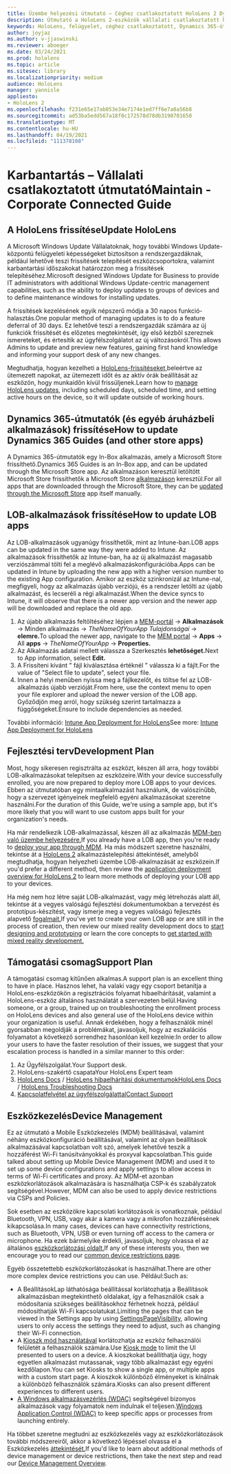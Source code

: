 ```yaml
---
title: Üzembe helyezési útmutató – Céghez csatlakoztatott HoloLens 2 Dynamics 365-útmutatók – Karbantartás
description: Útmutató a HoloLens 2-eszközök vállalati csatlakoztatott hálózaton keresztüli fenntartásához Dynamics 365-útmutatók segítségével.
keywords: HoloLens, felügyelet, céghez csatlakoztatott, Dynamics 365-útmutatók, AAD, Azure AD, MDM, Mobile Eszközkezelés
author: joyjaz
ms.author: v-jjaswinski
ms.reviewer: aboeger
ms.date: 03/24/2021
ms.prod: hololens
ms.topic: article
ms.sitesec: library
ms.localizationpriority: medium
audience: HoloLens
manager: yannisle
appliesto:
- HoloLens 2
ms.openlocfilehash: f231e65e17ab053e34e7174e1ed7ff6e7a0a56b8
ms.sourcegitcommit: ad53ba5edd567a18f0c172578d78db3190701650
ms.translationtype: MT
ms.contentlocale: hu-HU
ms.lasthandoff: 04/19/2021
ms.locfileid: "111378108"
---
```

# <a name="maintain---corporate-connected-guide"></a><span data-ttu-id="57c67-104">Karbantartás – Vállalati csatlakoztatott útmutató</span><span class="sxs-lookup"><span data-stu-id="57c67-104">Maintain - Corporate Connected Guide</span></span>

## <a name="update-hololens"></a><span data-ttu-id="57c67-105">A HoloLens frissítése</span><span class="sxs-lookup"><span data-stu-id="57c67-105">Update HoloLens</span></span>

<span data-ttu-id="57c67-106">A Microsoft Windows Update Vállalatoknak, hogy további Windows Update-központú felügyeleti képességeket biztosítson a rendszergazdáknak, például lehetővé teszi frissítések telepítését eszközcsoportokra, valamint karbantartási időszakokat határozzon meg a frissítések telepítéséhez.</span><span class="sxs-lookup"><span data-stu-id="57c67-106">Microsoft designed Windows Update for Business to provide IT administrators with additional Windows Update-centric management capabilities, such as the ability to deploy updates to groups of devices and to define maintenance windows for installing updates.</span></span>

<span data-ttu-id="57c67-107">A frissítések kezelésének egyik népszerű módja a 30 napos funkció-halasztás.</span><span class="sxs-lookup"><span data-stu-id="57c67-107">One popular method of managing updates is to do a feature deferral of 30 days.</span></span> <span data-ttu-id="57c67-108">Ez lehetővé teszi a rendszergazdák számára az új funkciók frissítését és előzetes megtekintését, így első kézből szereznek ismereteket, és értesítik az ügyfélszolgálatot az új változásokról.</span><span class="sxs-lookup"><span data-stu-id="57c67-108">This allows Admins to update and preview new features, gaining first hand knowledge and informing your support desk of any new changes.</span></span>

<span data-ttu-id="57c67-109">Megtudhatja, hogyan kezelheti a [HoloLens-frissítéseket,](https://docs.microsoft.com/hololens/hololens-updates)beleértve az ütemezett napokat, az ütemezett időt és az aktív órák beállítását az eszközön, hogy munkaidőn kívül frissüljenek.</span><span class="sxs-lookup"><span data-stu-id="57c67-109">Learn how to [manage HoloLens updates](https://docs.microsoft.com/hololens/hololens-updates), including scheduled days, scheduled time, and setting active hours on the device, so it will update outside of working hours.</span></span>

## <a name="how-to-update-dynamics-365-guides-and-other-store-apps"></a><span data-ttu-id="57c67-110">Dynamics 365-útmutatók (és egyéb áruházbeli alkalmazások) frissítése</span><span class="sxs-lookup"><span data-stu-id="57c67-110">How to update Dynamics 365 Guides (and other store apps)</span></span>

<span data-ttu-id="57c67-111">A Dynamics 365-útmutatók egy In-Box alkalmazás, amely a Microsoft Store frissíthető.</span><span class="sxs-lookup"><span data-stu-id="57c67-111">Dynamics 365 Guides is an In-Box app, and can be updated through the Microsoft Store app.</span></span> <span data-ttu-id="57c67-112">Az alkalmazáson keresztül letöltött Microsoft Store frissíthetők a Microsoft Store [alkalmazáson](https://docs.microsoft.com/hololens/holographic-store-apps#update-apps) keresztül.</span><span class="sxs-lookup"><span data-stu-id="57c67-112">For all apps that are downloaded through the Microsoft Store, they can be [updated through the Microsoft Store](https://docs.microsoft.com/hololens/holographic-store-apps#update-apps) app itself manually.</span></span>

## <a name="how-to-update-lob-apps"></a><span data-ttu-id="57c67-113">LOB-alkalmazások frissítése</span><span class="sxs-lookup"><span data-stu-id="57c67-113">How to update LOB apps</span></span>

<span data-ttu-id="57c67-114">Az LOB-alkalmazások ugyanúgy frissíthetők, mint az Intune-ban.</span><span class="sxs-lookup"><span data-stu-id="57c67-114">LOB apps can be updated in the same way they were added to Intune.</span></span> <span data-ttu-id="57c67-115">Az alkalmazások frissíthetők az Intune-ban, ha az új alkalmazást magasabb verziószámmal tölti fel a meglévő alkalmazáskonfigurációba.</span><span class="sxs-lookup"><span data-stu-id="57c67-115">Apps can be updated in Intune by uploading the new app with a higher version number to the existing App configuration.</span></span> <span data-ttu-id="57c67-116">Amikor az eszköz szinkronizál az Intune-nal, megfigyeli, hogy az alkalmazás újabb verziójú, és a rendszer letölti az újabb alkalmazást, és lecseréli a régi alkalmazást.</span><span class="sxs-lookup"><span data-stu-id="57c67-116">When the device syncs to Intune, it will observe that there is a newer app version and the newer app will be downloaded and replace the old app.</span></span>

1. <span data-ttu-id="57c67-117">Az újabb alkalmazás feltöltéséhez lépjen a [MEM-portál](https://endpoint.microsoft.com/#home)  ->  **Alkalmazások** -> Minden alkalmazás  ->  *TheNameOfYourApp Tulajdonságai*  ->  **elemre.**</span><span class="sxs-lookup"><span data-stu-id="57c67-117">To upload the newer app, navigate to the [MEM portal](https://endpoint.microsoft.com/#home) -> **Apps** -> All **apps** -> *TheNameOfYourApp* -> **Properties.**</span></span>
2. <span data-ttu-id="57c67-118">Az Alkalmazás adatai mellett válassza a Szerkesztés **lehetőséget.**</span><span class="sxs-lookup"><span data-stu-id="57c67-118">Next to App information, select **Edit.**</span></span>
3. <span data-ttu-id="57c67-119">A Frissíteni kívánt &quot; fájl kiválasztása értéknél &quot; válassza ki a fájlt.</span><span class="sxs-lookup"><span data-stu-id="57c67-119">For the value of &quot;Select file to update&quot;, select your file.</span></span>
4. <span data-ttu-id="57c67-120">Innen a helyi menüben nyissa meg a fájlkezelőt, és töltse fel az LOB-alkalmazás újabb verzióját.</span><span class="sxs-lookup"><span data-stu-id="57c67-120">From here, use the context menu to open your file explorer and upload the newer version of the LOB app.</span></span> <span data-ttu-id="57c67-121">Győződjön meg arról, hogy szükség szerint tartalmazza a függőségeket.</span><span class="sxs-lookup"><span data-stu-id="57c67-121">Ensure to include dependencies as needed.</span></span>

<span data-ttu-id="57c67-122">További információ: [Intune App Deployment for HoloLens](https://docs.microsoft.com/hololens/app-deploy-intune)</span><span class="sxs-lookup"><span data-stu-id="57c67-122">See more: [Intune App Deployment for HoloLens](https://docs.microsoft.com/hololens/app-deploy-intune)</span></span>

## <a name="development-plan"></a><span data-ttu-id="57c67-123">Fejlesztési terv</span><span class="sxs-lookup"><span data-stu-id="57c67-123">Development Plan</span></span>

<span data-ttu-id="57c67-124">Most, hogy sikeresen regisztrálta az eszközt, készen áll arra, hogy további LOB-alkalmazásokat telepítsen az eszközeire.</span><span class="sxs-lookup"><span data-stu-id="57c67-124">With your device successfully enrolled, you are now prepared to deploy more LOB apps to your devices.</span></span> <span data-ttu-id="57c67-125">Ebben az útmutatóban egy mintaalkalmazást használunk, de valószínűbb, hogy a szervezet igényeinek megfelelő egyéni alkalmazásokat szeretne használni.</span><span class="sxs-lookup"><span data-stu-id="57c67-125">For the duration of this Guide, we're using a sample app, but it's more likely that you will want to use custom apps built for your organization's needs.</span></span>

<span data-ttu-id="57c67-126">Ha már rendelkezik LOB-alkalmazással, készen áll az alkalmazás [MDM-ben való üzembe helyezésére.](https://docs.microsoft.com/hololens/app-deploy-intune)</span><span class="sxs-lookup"><span data-stu-id="57c67-126">If you already have a LOB app, then you're ready to [deploy your app through MDM](https://docs.microsoft.com/hololens/app-deploy-intune).</span></span> <span data-ttu-id="57c67-127">Ha más módszert szeretne használni, tekintse át a [HoloLens 2](https://docs.microsoft.com/hololens/app-deploy-overview) alkalmazástelepítési áttekintését, amelyből megtudhatja, hogyan helyezheti üzembe LOB-alkalmazását az eszközein.</span><span class="sxs-lookup"><span data-stu-id="57c67-127">If you'd prefer a different method, then review the [application deployment overview for HoloLens 2](https://docs.microsoft.com/hololens/app-deploy-overview) to learn more methods of deploying your LOB app to your devices.</span></span>

<span data-ttu-id="57c67-128">Ha még nem hoz létre saját LOB-alkalmazást, vagy még létrehozás alatt áll, tekintse [](https://docs.microsoft.com/windows/mixed-reality/design/design) át a vegyes valóságú fejlesztési dokumentumokban a tervezést és prototípus-készítést, vagy ismerje meg a vegyes valóságú fejlesztés alapvető [fogalmait.](https://docs.microsoft.com/windows/mixed-reality/discover/get-started-with-mr)</span><span class="sxs-lookup"><span data-stu-id="57c67-128">If you've yet to create your own LOB app or are still in the process of creation, then review our mixed reality development docs to [start designing and prototyping](https://docs.microsoft.com/windows/mixed-reality/design/design) or learn the core concepts to [get started with mixed reality development.](https://docs.microsoft.com/windows/mixed-reality/discover/get-started-with-mr)</span></span>

## <a name="support-plan"></a><span data-ttu-id="57c67-129">Támogatási csomag</span><span class="sxs-lookup"><span data-stu-id="57c67-129">Support Plan</span></span>

<span data-ttu-id="57c67-130">A támogatási csomag kitűnően alkalmas.</span><span class="sxs-lookup"><span data-stu-id="57c67-130">A support plan is an excellent thing to have in place.</span></span> <span data-ttu-id="57c67-131">Hasznos lehet, ha valaki vagy egy csoport betanítja a HoloLens-eszközökön a regisztrációs folyamat hibaelhárítását, valamint a HoloLens-eszköz általános használatát a szervezeten belül.</span><span class="sxs-lookup"><span data-stu-id="57c67-131">Having someone, or a group, trained up on troubleshooting the enrollment process on HoloLens devices and also general use of the HoloLens device within your organization is useful.</span></span> <span data-ttu-id="57c67-132">Annak érdekében, hogy a felhasználók minél gyorsabban megoldják a problémákat, javasoljuk, hogy az eszkalációs folyamatot a következő sorrendhez hasonlóan kell kezelnie:</span><span class="sxs-lookup"><span data-stu-id="57c67-132">In order to allow your users to have the faster resolution of their issues, we suggest that your escalation process is handled in a similar manner to this order:</span></span>

1. <span data-ttu-id="57c67-133">Az Ügyfélszolgálat.</span><span class="sxs-lookup"><span data-stu-id="57c67-133">Your Support desk.</span></span>
2. <span data-ttu-id="57c67-134">HoloLens-szakértő csapata</span><span class="sxs-lookup"><span data-stu-id="57c67-134">Your HoloLens Expert team</span></span>
3. <span data-ttu-id="57c67-135">[HoloLens Docs](https://docs.microsoft.com/hololens/)  /  [HoloLens hibaelhárítási dokumentumok](https://docs.microsoft.com/hololens/hololens-troubleshooting)</span><span class="sxs-lookup"><span data-stu-id="57c67-135">[HoloLens Docs](https://docs.microsoft.com/hololens/) / [HoloLens Troubleshooting Docs](https://docs.microsoft.com/hololens/hololens-troubleshooting)</span></span>
4. [<span data-ttu-id="57c67-136">Kapcsolatfelvétel az ügyfélszolgálattal</span><span class="sxs-lookup"><span data-stu-id="57c67-136">Contact Support</span></span>](https://support.serviceshub.microsoft.com/supportforbusiness/create?sapId=e9391227-fa6d-927b-0fff-f96288631b8f)

## <a name="device-management"></a><span data-ttu-id="57c67-137">Eszközkezelés</span><span class="sxs-lookup"><span data-stu-id="57c67-137">Device Management</span></span>

<span data-ttu-id="57c67-138">Ez az útmutató a Mobile Eszközkezelés (MDM) beállításával, valamint néhány eszközkonfiguráció beállításával, valamint az olyan beállítások alkalmazásával kapcsolatban volt szó, amelyek lehetővé teszik a hozzáférést Wi-Fi tanúsítványokkal és proxyval kapcsolatban.</span><span class="sxs-lookup"><span data-stu-id="57c67-138">This guide talked about setting up Mobile Device Management (MDM) and used it to set up some device configurations and apply settings to allow access in terms of Wi-Fi certificates and proxy.</span></span> <span data-ttu-id="57c67-139">Az MDM-et azonban eszközkorlátozások alkalmazására is használhatja CSP-k és szabályzatok segítségével.</span><span class="sxs-lookup"><span data-stu-id="57c67-139">However, MDM can also be used to apply device restrictions via CSPs and Policies.</span></span>

<span data-ttu-id="57c67-140">Sok esetben az eszközökre kapcsolati korlátozások is vonatkoznak, például Bluetooth, VPN, USB, vagy akár a kamera vagy a mikrofon hozzáférésének kikapcsolása.</span><span class="sxs-lookup"><span data-stu-id="57c67-140">In many cases, devices can have connectivity restrictions, such as Bluetooth, VPN, USB or even turning off access to the camera or microphone.</span></span> <span data-ttu-id="57c67-141">Ha ezek bármelyike érdekli, javasoljuk, hogy olvassa el az általános [eszközkorlátozási oldalt.](https://docs.microsoft.com/hololens/hololens-common-device-restrictions)</span><span class="sxs-lookup"><span data-stu-id="57c67-141">If any of these interests you, then we encourage you to read our [common device restrictions page](https://docs.microsoft.com/hololens/hololens-common-device-restrictions).</span></span>

<span data-ttu-id="57c67-142">Egyéb összetettebb eszközkorlátozásokat is használhat.</span><span class="sxs-lookup"><span data-stu-id="57c67-142">There are other more complex device restrictions you can use.</span></span> <span data-ttu-id="57c67-143">Például:</span><span class="sxs-lookup"><span data-stu-id="57c67-143">Such as:</span></span>

- <span data-ttu-id="57c67-144">A BeállításokLap láthatósága beállítással korlátozhatja a [](https://docs.microsoft.com/hololens/settings-uri-list)Beállítások alkalmazásban megtekinthető oldalakat, így a felhasználók csak a módosítania szükséges beállításokhoz férhetnek hozzá, például módosíthatják Wi-Fi kapcsolatukat.</span><span class="sxs-lookup"><span data-stu-id="57c67-144">Limiting the pages that can be viewed in the Settings app by using [SettingsPageVisibility](https://docs.microsoft.com/hololens/settings-uri-list), allowing users to only access the settings they need to adjust, such as changing their Wi-Fi connection.</span></span>
- <span data-ttu-id="57c67-145">A [Kioszk mód használatával](https://docs.microsoft.com/hololens/hololens-kiosk) korlátozhatja az eszköz felhasználói felületét a felhasználók számára.</span><span class="sxs-lookup"><span data-stu-id="57c67-145">Use [Kiosk mode](https://docs.microsoft.com/hololens/hololens-kiosk) to limit the UI presented to users on a device.</span></span> <span data-ttu-id="57c67-146">A kioszkokat beállíthatja úgy, hogy egyetlen alkalmazást mutassanak, vagy több alkalmazást egy egyéni kezdőlapon.</span><span class="sxs-lookup"><span data-stu-id="57c67-146">You can set Kiosks to show a single app, or multiple apps with a custom start page.</span></span> <span data-ttu-id="57c67-147">A kioszkok különböző élményeket is kínálnak a különböző felhasználók számára.</span><span class="sxs-lookup"><span data-stu-id="57c67-147">Kiosks can also present different experiences to different users.</span></span>
- <span data-ttu-id="57c67-148">[A Windows alkalmazásvezérlés (WDAC)](https://docs.microsoft.com/hololens/windows-defender-application-control-wdac) segítségével bizonyos alkalmazások vagy folyamatok nem indulnak el teljesen.</span><span class="sxs-lookup"><span data-stu-id="57c67-148">[Windows Application Control (WDAC)](https://docs.microsoft.com/hololens/windows-defender-application-control-wdac) to keep specific apps or processes from launching entirely.</span></span>

<span data-ttu-id="57c67-149">Ha többet szeretne megtudni az eszközkezelés vagy az eszközkorlátozások további módszereiről, akkor a következő lépéssel olvassa el a Eszközkezelés [áttekintését.](https://docs.microsoft.com/hololens/hololens-csp-policy-overview)</span><span class="sxs-lookup"><span data-stu-id="57c67-149">If you'd like to learn about additional methods of device management or device restrictions, then take the next step and read our [Device Management Overview](https://docs.microsoft.com/hololens/hololens-csp-policy-overview).</span></span>





